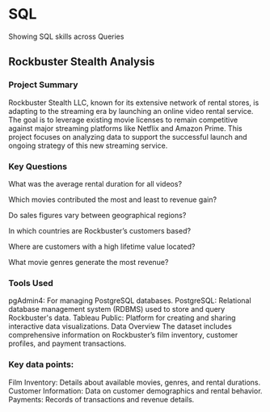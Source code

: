 # SQL
Showing SQL skills across Queries
## Rockbuster Stealth Analysis
### Project Summary
Rockbuster Stealth LLC, known for its extensive network of rental stores, is adapting to the streaming era by launching an online video rental service. The goal is to leverage existing movie licenses to remain competitive against major streaming platforms like Netflix and Amazon Prime. This project focuses on analyzing data to support the successful launch and ongoing strategy of this new streaming service.

### Key Questions
What was the average rental duration for all videos?

Which movies contributed the most and least to revenue gain?

Do sales figures vary between geographical regions?

In which countries are Rockbuster’s customers based?

Where are customers with a high lifetime value located?

What movie genres generate the most revenue?

### Tools  Used
pgAdmin4: For managing PostgreSQL databases.
PostgreSQL: Relational database management system (RDBMS) used to store and query Rockbuster's data.
Tableau Public: Platform for creating and sharing interactive data visualizations.
Data Overview
The dataset includes comprehensive information on Rockbuster’s film inventory, customer profiles, and payment transactions.
### Key data points:
Film Inventory: Details about available movies, genres, and rental durations.
Customer Information: Data on customer demographics and rental behavior.
Payments: Records of transactions and revenue details.
